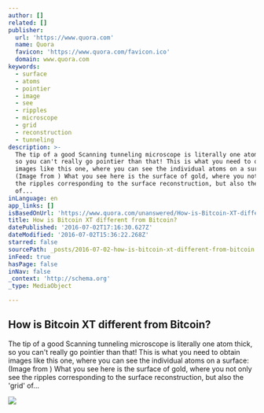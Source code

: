 ```yaml
---
author: []
related: []
publisher:
  url: 'https://www.quora.com'
  name: Quora
  favicon: 'https://www.quora.com/favicon.ico'
  domain: www.quora.com
keywords:
  - surface
  - atoms
  - pointier
  - image
  - see
  - ripples
  - microscope
  - grid
  - reconstruction
  - tunneling
description: >-
  The tip of a good Scanning tunneling microscope is literally one atom thick,
  so you can't really go pointier than that! This is what you need to obtain
  images like this one, where you can see the individual atoms on a surface:
  (Image from ) What you see here is the surface of gold, where you not only see
  the ripples corresponding to the surface reconstruction, but also the 'grid'
  of...
inLanguage: en
app_links: []
isBasedOnUrl: 'https://www.quora.com/unanswered/How-is-Bitcoin-XT-different-from-Bitcoin'
title: How is Bitcoin XT different from Bitcoin?
datePublished: '2016-07-02T17:16:30.627Z'
dateModified: '2016-07-02T15:36:22.268Z'
starred: false
sourcePath: _posts/2016-07-02-how-is-bitcoin-xt-different-from-bitcoin.md
inFeed: true
hasPage: false
inNav: false
_context: 'http://schema.org'
_type: MediaObject

---
```

<article style=""><h1>How is Bitcoin XT different from Bitcoin?</h1><p>The tip of a good Scanning tunneling microscope is literally one atom thick, so you can't really go pointier than that! This is what you need to obtain images like this one, where you can see the individual atoms on a surface: (Image from ) What you see here is the surface of gold, where you not only see the ripples corresponding to the surface reconstruction, but also the 'grid' of...</p><img src="https://qsf.ec.quoracdn.net/-images.new_grid.fb_share_default.pnge6dde9cfa6e03c43.png" /></article>